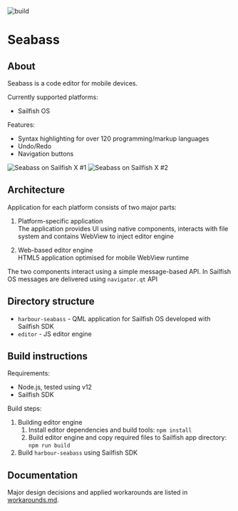 ![build](https://github.com/milikhin/seabass2/workflows/build/badge.svg)

# Seabass

## About

Seabass is a code editor for mobile devices.

Currently supported platforms:

* Sailfish OS

Features:
* Syntax highlighting for over 120 programming/markup languages
* Undo/Redo
* Navigation buttons

![Seabass on Sailfish X #1](http://milikhin.name/img/seabass/seabass-xperia-01.png)
![Seabass on Sailfish X #2](http://milikhin.name/img/seabass/seabass-xperia-02.png)

## Architecture

Application for each platform consists of two major parts:

1. Platform-specific application  
    The application provides UI using native components, interacts with file system and contains WebView to inject editor engine

1. Web-based editor engine  
    HTML5 application optimised for mobile WebView runtime

The two components interact using a simple message-based API.
In Sailfish OS messages are delivered using `navigator.qt` API

## Directory structure

* `harbour-seabass` - QML application for Sailfish OS developed with Sailfish SDK
* `editor` - JS editor engine

## Build instructions

Requirements:

* Node.js, tested using v12
* Sailfish SDK

Build steps:

1. Building editor engine  
   1. Install editor dependencies and build tools: `npm install`
   1. Build editor engine and copy required files to Sailfish app directory: `npm run build`
1. Build `harbour-seabass` using Sailfish SDK

## Documentation

Major design decisions and applied workarounds are listed in [workarounds.md](docs/workarounds.md).
